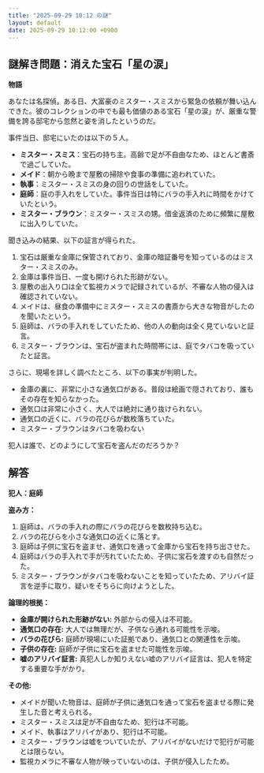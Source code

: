 ```yaml
---
title: "2025-09-29 10:12 の謎"
layout: default
date: 2025-09-29 10:12:00 +0900
---
```

## 謎解き問題：消えた宝石「星の涙」

**物語**

あなたは名探偵。ある日、大富豪のミスター・スミスから緊急の依頼が舞い込んできた。彼のコレクションの中でも最も価値のある宝石「星の涙」が、厳重な警備を誇る邸宅から忽然と姿を消したというのだ。

事件当日、邸宅にいたのは以下の５人。

*   **ミスター・スミス**：宝石の持ち主。高齢で足が不自由なため、ほとんど書斎で過ごしていた。
*   **メイド**：朝から晩まで屋敷の掃除や食事の準備に追われていた。
*   **執事**：ミスター・スミスの身の回りの世話をしていた。
*   **庭師**：庭の手入れをしていた。事件当日は特にバラの手入れに時間をかけていたという。
*   **ミスター・ブラウン**：ミスター・スミスの甥。借金返済のために頻繁に屋敷に出入りしていた。

聞き込みの結果、以下の証言が得られた。

1.  宝石は厳重な金庫に保管されており、金庫の暗証番号を知っているのはミスター・スミスのみ。
2.  金庫は事件当日、一度も開けられた形跡がない。
3.  屋敷の出入り口は全て監視カメラで記録されているが、不審な人物の侵入は確認されていない。
4.  メイドは、昼食の準備中にミスター・スミスの書斎から大きな物音がしたのを聞いたという。
5.  庭師は、バラの手入れをしていたため、他の人の動向は全く見ていないと証言。
6.  ミスター・ブラウンは、宝石が盗まれた時間帯には、庭でタバコを吸っていたと証言。

さらに、現場を詳しく調べたところ、以下の事実が判明した。

*   金庫の裏に、非常に小さな通気口がある。普段は絵画で隠されており、誰もその存在を知らなかった。
*   通気口は非常に小さく、大人では絶対に通り抜けられない。
*   通気口の近くに、バラの花びらが数枚落ちていた。
*   ミスター・ブラウンはタバコを吸わない

犯人は誰で、どのようにして宝石を盗んだのだろうか？

## 解答

**犯人：庭師**

**盗み方：**

1.  庭師は、バラの手入れの際にバラの花びらを数枚持ち込む。
2.  バラの花びらを小さな通気口の近くに落とす。
3.  庭師は子供に宝石を盗ませ、通気口を通って金庫から宝石を持ち出させた。
4.  庭師はバラの手入れで手が汚れていたため、子供に宝石を渡すのも自然だった。
5.  ミスター・ブラウンがタバコを吸わないことを知っていたため、アリバイ証言を逆手に取り、疑いをそちらに向けようとした。

**論理的根拠：**

*   **金庫が開けられた形跡がない:** 外部からの侵入は不可能。
*   **通気口の存在:** 大人では無理だが、子供なら通れる可能性を示唆。
*   **バラの花びら:** 庭師が現場にいた証拠であり、通気口との関連性を示唆。
*   **子供の存在:** 庭師が子供に宝石を盗ませた可能性を示唆。
*   **嘘のアリバイ証言:** 真犯人しか知りえない嘘のアリバイ証言は、犯人を特定する重要な手がかり。

**その他:**

*   メイドが聞いた物音は、庭師が子供に通気口を通って宝石を盗ませる際に発生した音と考えられる。
*   ミスター・スミスは足が不自由なため、犯行は不可能。
*   メイド、執事はアリバイがあり、犯行は不可能。
*   ミスター・ブラウンは嘘をついていたが、アリバイがないだけで犯行が可能とは限らない。
*   監視カメラに不審な人物が映っていないのは、子供が侵入したため。
